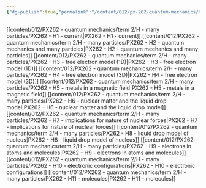 ```yaml
---
{"dg-publish":true,"permalink":"/content/012/px-262-quantum-mechanics/term-2/h-many-particles/h-many-particles/","noteIcon":"1","created":"2025-01-06T18:16:21.763+00:00","updated":"2025-01-30T10:30:04.945+00:00"}
---
```


[[content/012/PX262 - quantum mechanics/term 2/H - many particles/PX262 - H1 - current\|PX262 - H1 - current]]
[[content/012/PX262 - quantum mechanics/term 2/H - many particles/PX262 - H2 - quantum mechanics and many particles\|PX262 - H2 - quantum mechanics and many particles]]
[[content/012/PX262 - quantum mechanics/term 2/H - many particles/PX262 - H3 - free electron model (1D)\|PX262 - H3 - free electron model (1D)]]
[[content/012/PX262 - quantum mechanics/term 2/H - many particles/PX262 - H4 - free electron model (3D)\|PX262 - H4 - free electron model (3D)]]
[[content/012/PX262 - quantum mechanics/term 2/H - many particles/PX262 - H5 - metals in a magnetic field\|PX262 - H5 - metals in a magnetic field]]
[[content/012/PX262 - quantum mechanics/term 2/H - many particles/PX262 - H6 - nuclear matter and the liquid drop model\|PX262 - H6 - nuclear matter and the liquid drop model]]
[[content/012/PX262 - quantum mechanics/term 2/H - many particles/PX262 - H7 - implications for nature of nuclear forces\|PX262 - H7 - implications for nature of nuclear forces]]
[[content/012/PX262 - quantum mechanics/term 2/H - many particles/PX262 - H8 - liquid drop model of nucleus\|PX262 - H8 - liquid drop model of nucleus]]
[[content/012/PX262 - quantum mechanics/term 2/H - many particles/PX262 - H9 - electrons in atoms and molecules\|PX262 - H9 - electrons in atoms and molecules]]
[[content/012/PX262 - quantum mechanics/term 2/H - many particles/PX262 - H10 - electronic configurations\|PX262 - H10 - electronic configurations]]
[[content/012/PX262 - quantum mechanics/term 2/H - many particles/PX262 - H11 - molecules\|PX262 - H11 - molecules]]
